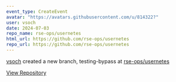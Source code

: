 ```yaml
---
event_type: CreateEvent
avatar: "https://avatars.githubusercontent.com/u/814322?"
user: vsoch
date: 2024-07-03
repo_name: rse-ops/usernetes
html_url: https://github.com/rse-ops/usernetes
repo_url: https://github.com/rse-ops/usernetes
---
```


<a href='https://github.com/vsoch' target='_blank'>vsoch</a> created a new branch, testing-bypass at <a href='https://github.com/rse-ops/usernetes' target='_blank'>rse-ops/usernetes</a>

<a href='https://github.com/rse-ops/usernetes' target='_blank'>View Repository</a>